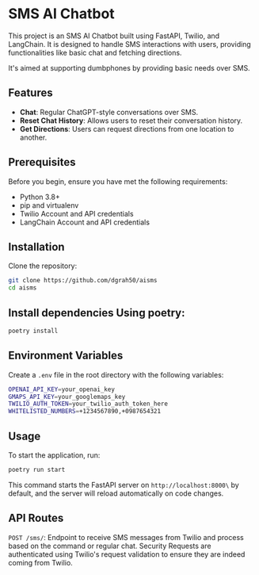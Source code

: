 # SMS AI Chatbot

This project is an SMS AI Chatbot built using FastAPI, Twilio, and LangChain. It is designed to handle SMS interactions with users, providing functionalities like basic chat and fetching directions.

It's aimed at supporting dumbphones by providing basic needs over SMS. 

## Features

- **Chat**: Regular ChatGPT-style conversations over SMS.
- **Reset Chat History**: Allows users to reset their conversation history.
- **Get Directions**: Users can request directions from one location to another.

## Prerequisites

Before you begin, ensure you have met the following requirements:
- Python 3.8+
- pip and virtualenv
- Twilio Account and API credentials
- LangChain Account and API credentials

## Installation

Clone the repository:

```bash
git clone https://github.com/dgrah50/aisms
cd aisms
```


## Install dependencies Using poetry:

```bash
poetry install
```

## Environment Variables
Create a `.env` file in the root directory with the following variables:

```bash
OPENAI_API_KEY=your_openai_key
GMAPS_API_KEY=your_googlemaps_key
TWILIO_AUTH_TOKEN=your_twilio_auth_token_here
WHITELISTED_NUMBERS=+1234567890,+0987654321
```

## Usage
To start the application, run:

```bash
poetry run start
```

This command starts the FastAPI server on `http://localhost:8000\` by default, and the server will reload automatically on code changes.

## API Routes

`POST /sms/`: Endpoint to receive SMS messages from Twilio and process based on the command or regular chat.
Security
Requests are authenticated using Twilio's request validation to ensure they are indeed coming from Twilio.

